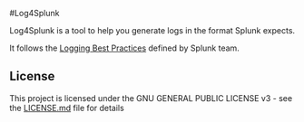 #Log4Splunk

Log4Splunk is a tool to help you generate logs in the format Splunk expects.

It follows the [Logging Best Practices](http://dev.splunk.com/view/logging-best-practices/SP-CAAADP6) defined by Splunk team. 

## License

This project is licensed under the GNU GENERAL PUBLIC LICENSE v3 - see the [LICENSE.md](LICENSE.md) file for details